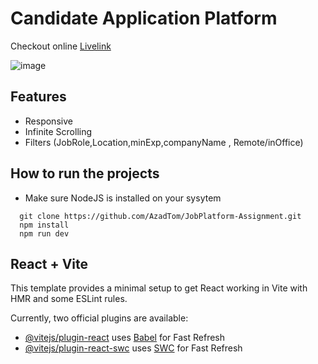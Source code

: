 # Candidate Application Platform  
Checkout online [Livelink](https://www.google.com)


![image](https://github.com/AzadTom/JobPlatform-Assignment/assets/105869036/9997a405-9ac6-4370-8dee-159fb2b4e214)


## Features
* Responsive
* Infinite Scrolling
* Filters (JobRole,Location,minExp,companyName , Remote/inOffice)

## How to run the projects

* Make sure NodeJS is installed on your sysytem

```
  git clone https://github.com/AzadTom/JobPlatform-Assignment.git
  npm install
  npm run dev

```


## React + Vite

This template provides a minimal setup to get React working in Vite with HMR and some ESLint rules.

Currently, two official plugins are available:

- [@vitejs/plugin-react](https://github.com/vitejs/vite-plugin-react/blob/main/packages/plugin-react/README.md) uses [Babel](https://babeljs.io/) for Fast Refresh
- [@vitejs/plugin-react-swc](https://github.com/vitejs/vite-plugin-react-swc) uses [SWC](https://swc.rs/) for Fast Refresh
